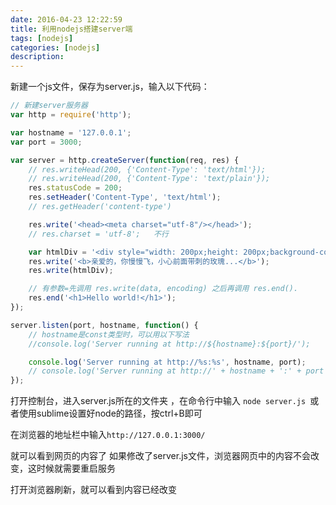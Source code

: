 ```yaml
---
date: 2016-04-23 12:22:59
title: 利用nodejs搭建server端
tags: [nodejs]
categories: [nodejs]
description:
---
```



新建一个js文件，保存为server.js，输入以下代码：
```js
// 新建server服务器
var http = require('http');

var hostname = '127.0.0.1';
var port = 3000;

var server = http.createServer(function(req, res) {
	// res.writeHead(200, {'Content-Type': 'text/html'});
	// res.writeHead(200, {'Content-Type': 'text/plain'});
	res.statusCode = 200;
	res.setHeader('Content-Type', 'text/html');
	// res.getHeader('content-type')

	res.write('<head><meta charset="utf-8"/></head>');
	// res.charset = 'utf-8';   不行

	var htmlDiv = '<div style="width: 200px;height: 200px;background-color: #f0f;">div</div>';
	res.write('<b>亲爱的，你慢慢飞，小心前面带刺的玫瑰...</b>');
	res.write(htmlDiv);

	// 有参数=先调用 res.write(data, encoding) 之后再调用 res.end().
	res.end('<h1>Hello world!</h1>');
});

server.listen(port, hostname, function() {
	// hostname是const类型时，可以用以下写法
	//console.log('Server running at http://${hostname}:${port}/');

	console.log('Server running at http://%s:%s', hostname, port);
	// console.log('Server running at http://' + hostname + ':' + port + '/');
});
```

打开控制台，进入server.js所在的文件夹 ，在命令行中输入 `node server.js `或者使用sublime设置好node的路径，按ctrl+B即可

在浏览器的地址栏中输入`http://127.0.0.1:3000/`

就可以看到网页的内容了
如果修改了server.js文件，浏览器网页中的内容不会改变，这时候就需要重启服务

打开浏览器刷新，就可以看到内容已经改变



